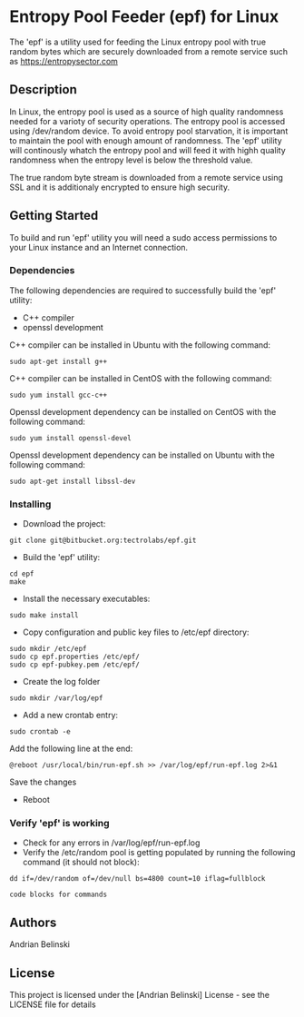# Entropy Pool Feeder (epf) for Linux

The 'epf' is a utility used for feeding the Linux entropy pool with true random bytes which are securely downloaded from a remote service such as https://entropysector.com 

## Description

In Linux, the entropy pool is used as a source of high quality randomness needed for a varioty of security operations. 
The entropy pool is accessed using /dev/random device. To avoid entropy pool starvation, it is important to maintain the pool with enough amount of randomness. The 'epf' utility will continously whatch the entropy pool and will feed it with highh quality randomness when the entropy level is below the threshold value.

The true random byte stream is downloaded from a remote service using SSL and it is additionaly encrypted to ensure high security. 

## Getting Started

To build and run 'epf' utility you will need a sudo access permissions to your Linux instance and an Internet connection.

### Dependencies

The following dependencies are required to successfully build the 'epf' utility: 

* C++ compiler
* openssl development

C++ compiler can be installed in Ubuntu with the following command:
```
sudo apt-get install g++
```
C++ compiler can be installed in CentOS with the following command:
```
sudo yum install gcc-c++
```
Openssl development dependency can be installed on CentOS with the following command:
```
sudo yum install openssl-devel
```
Openssl development dependency can be installed on Ubuntu with the following command:
```
sudo apt-get install libssl-dev
```
### Installing

* Download the project:
```
git clone git@bitbucket.org:tectrolabs/epf.git
```
* Build the 'epf' utility:
```
cd epf
make 
```
* Install the necessary executables:
```
sudo make install
```
* Copy configuration and public key files to /etc/epf directory:
```
sudo mkdir /etc/epf
sudo cp epf.properties /etc/epf/
sudo cp epf-pubkey.pem /etc/epf/
```
* Create the log folder
```
sudo mkdir /var/log/epf
```
* Add a new crontab entry:
```
sudo crontab -e
```
Add the following line at the end:
```
@reboot /usr/local/bin/run-epf.sh >> /var/log/epf/run-epf.log 2>&1
```
Save the changes
* Reboot 

### Verify 'epf' is working

* Check for any errors in /var/log/epf/run-epf.log 
* Verify the /etc/random pool is getting populated by running the following command (it should not block):
```
dd if=/dev/random of=/dev/null bs=4800 count=10 iflag=fullblock
```

```
code blocks for commands
```

## Authors

Andrian Belinski  

## License

This project is licensed under the [Andrian Belinski] License - see the LICENSE file for details
